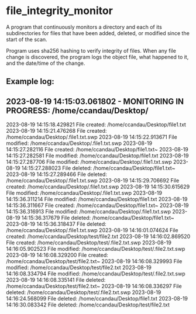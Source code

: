 # file_integrity_monitor
A program that continuously monitors a directory and each of its subdirectories
for files that have been added, deleted, or modified since the start of the scan.

Program uses sha256 hashing to verify integrity of files. When any file change
is discovered, the program logs the object file, what happened to it, and the 
date/time of the change.

Example log:
--------------------------------------------------------------------------------
2023-08-19 14:15:03.061802 - MONITORING IN PROGRESS: /home/ccandau/Desktop/
--------------------------------------------------------------------------------
2023-08-19 14:15:18.429821	File created:	/home/ccandau/Desktop/file1.txt
2023-08-19 14:15:21.476268	File created:	/home/ccandau/Desktop/.file1.txt.swp
2023-08-19 14:15:22.913671	File modified:	/home/ccandau/Desktop/.file1.txt.swp
2023-08-19 14:15:27.282116	File created:	/home/ccandau/Desktop/file1.txt~
2023-08-19 14:15:27.282581	File modified:	/home/ccandau/Desktop/file1.txt
2023-08-19 14:15:27.287706	File modified:	/home/ccandau/Desktop/.file1.txt.swp
2023-08-19 14:15:27.288023	File deleted:	/home/ccandau/Desktop/file1.txt~
2023-08-19 14:15:27.289466	File deleted:	/home/ccandau/Desktop/.file1.txt.swp
2023-08-19 14:15:29.706692	File created:	/home/ccandau/Desktop/.file1.txt.swp
2023-08-19 14:15:30.615629	File modified:	/home/ccandau/Desktop/.file1.txt.swp
2023-08-19 14:15:36.311214	File modified:	/home/ccandau/Desktop/file1.txt
2023-08-19 14:15:36.311667	File created:	/home/ccandau/Desktop/file1.txt~
2023-08-19 14:15:36.316913	File modified:	/home/ccandau/Desktop/.file1.txt.swp
2023-08-19 14:15:36.317679	File deleted:	/home/ccandau/Desktop/file1.txt~
2023-08-19 14:15:36.318437	File deleted:	/home/ccandau/Desktop/.file1.txt.swp
2023-08-19 14:16:01.074624	File created:	/home/ccandau/Desktop/test/file2.txt
2023-08-19 14:16:02.869520	File created:	/home/ccandau/Desktop/test/.file2.txt.swp
2023-08-19 14:16:05.902523	File modified:	/home/ccandau/Desktop/test/.file2.txt.swp
2023-08-19 14:16:08.329200	File created:	/home/ccandau/Desktop/test/file2.txt~
2023-08-19 14:16:08.329993	File modified:	/home/ccandau/Desktop/test/file2.txt
2023-08-19 14:16:08.334794	File modified:	/home/ccandau/Desktop/test/.file2.txt.swp
2023-08-19 14:16:08.335141	File deleted:	/home/ccandau/Desktop/test/file2.txt~
2023-08-19 14:16:08.336297	File deleted:	/home/ccandau/Desktop/test/.file2.txt.swp
2023-08-19 14:16:24.568099	File deleted:	/home/ccandau/Desktop/file1.txt
2023-08-19 14:16:30.083342	File deleted:	/home/ccandau/Desktop/test/file2.txt

